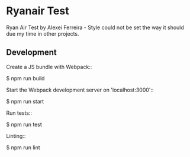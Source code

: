 # Ryanair Test
  Ryan Air Test by Alexei Ferreira - Style could not be set the way it should due my time in other projects.

## Development

Create a JS bundle with Webpack::

  $ npm run build

Start the Webpack development server on 'localhost:3000'::

  $ npm run start

Run tests::

  $ npm run test

Linting::

  $ npm run lint

